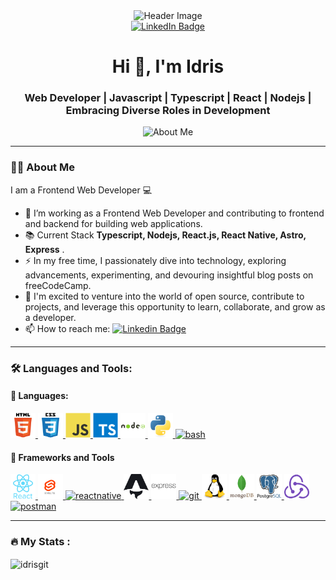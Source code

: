 <div  id="header" align="center">
  <img src='https://media.giphy.com/media/jdPMeyv9rn0hZHh8n9/giphy.gif' width="100" alt='Header Image' />
  <div id="badges">
  <a href='https://www.linkedin.com/in/idris-gadi/'>
  <img src="https://img.shields.io/badge/LinkedIn-blue?style=for-the-badge&logo=linkedin&logoColor=white" alt="LinkedIn Badge"/>
  </a>
</div>
</div>

<h1 align="center">Hi 👋, I'm Idris</h1>
<h3 align="center">Web Developer | Javascript | Typescript | React | Nodejs | Embracing Diverse Roles in Development </h3>

<div align="center">
  <img src="https://media.giphy.com/media/Y4ak9Ki2GZCbJxAnJD/giphy.gif" width="600" height="300" alt='About Me' />
</div>

---

### :man_technologist: About Me

I am a Frontend Web Developer :computer:

- :telescope: I’m working as a Frontend Web Developer and contributing to frontend and backend for building web applications.
- :books: Current Stack **Typescript, Nodejs, React.js, React Native, Astro, Express** .
- :zap: In my free time, I passionately dive into technology, exploring advancements, experimenting, and devouring insightful blog posts on freeCodeCamp.
- :rocket: I'm excited to venture into the world of open source, contribute to projects, and leverage this opportunity to learn, collaborate, and grow as a developer.
- :mailbox: How to reach me: [![Linkedin Badge](https://img.shields.io/badge/-Idris%20Gadi-blue?style=flat&logo=Linkedin&logoColor=white)](https://www.linkedin.com/in/idris-gadi)

---

### :hammer_and_wrench: Languages and Tools:
#### :bookmark_tabs: Languages:
<p align="left">
<a href="https://www.w3.org/html/" target="_blank" rel="noreferrer"> <img src="https://raw.githubusercontent.com/devicons/devicon/master/icons/html5/html5-original-wordmark.svg" alt="html5" width="40" height="40"/> </a> 
<a href="https://www.w3schools.com/css/" target="_blank" rel="noreferrer"> <img src="https://raw.githubusercontent.com/devicons/devicon/master/icons/css3/css3-original-wordmark.svg" alt="css3" width="40" height="40"/> </a> 
<a href="https://developer.mozilla.org/en-US/docs/Web/JavaScript" target="_blank" rel="noreferrer"> <img src="https://raw.githubusercontent.com/devicons/devicon/master/icons/javascript/javascript-original.svg" alt="javascript" width="40" height="40"/> </a>
<a href="https://www.typescriptlang.org/" target="_blank" rel="noreferrer"> <img src="https://raw.githubusercontent.com/devicons/devicon/master/icons/typescript/typescript-original.svg" alt="typescript" width="40" height="40"/> </a>
<a href="https://nodejs.org" target="_blank" rel="noreferrer"> <img src="https://raw.githubusercontent.com/devicons/devicon/master/icons/nodejs/nodejs-original-wordmark.svg" alt="nodejs" width="40" height="40"/> </a>
<a href="https://www.python.org" target="_blank" rel="noreferrer"> <img src="https://raw.githubusercontent.com/devicons/devicon/master/icons/python/python-original.svg" alt="python" width="40" height="40"/> </a> 
<a href="https://www.gnu.org/software/bash/" target="_blank" rel="noreferrer"> <img src="https://www.vectorlogo.zone/logos/gnu_bash/gnu_bash-icon.svg" alt="bash" width="40" height="40"/> </a>
</p>

#### :toolbox: Frameworks and Tools
<p align="left">  
<a href="https://react.dev/" target="_blank" rel="noreferrer"> <img src="https://raw.githubusercontent.com/devicons/devicon/master/icons/react/react-original-wordmark.svg" alt="react" width="40" height="40"/> </a>
<a href="https://svelte.dev/" target="_blank" rel="noreferrer"> <img src="https://raw.githubusercontent.com/devicons/devicon/master/icons/svelte/svelte-original-wordmark.svg" alt="svelte" width="40" height="40"/> </a>
<a href="https://reactnative.dev/" target="_blank" rel="noreferrer"> <img src="https://reactnative.dev/img/header_logo.svg" alt="reactnative" width="40" height="40"/> </a>
<a href="https://astro.build/" target="_blank" rel="noreferrer"> <img src="./readme_assests/astro.png" alt="astro" width="40" height="40"/> </a>  
<a href="https://expressjs.com" target="_blank" rel="noreferrer"> <img src="https://raw.githubusercontent.com/devicons/devicon/master/icons/express/express-original-wordmark.svg" alt="express" width="40" height="40"/> </a> 
<a href="https://git-scm.com/" target="_blank" rel="noreferrer"> <img src="https://www.vectorlogo.zone/logos/git-scm/git-scm-icon.svg" alt="git" width="40" height="40"/> </a>
<a href="https://www.linux.org/" target="_blank" rel="noreferrer"> <img src="https://raw.githubusercontent.com/devicons/devicon/master/icons/linux/linux-original.svg" alt="linux" width="40" height="40"/> </a> 
<a href="https://www.mongodb.com/" target="_blank" rel="noreferrer"> <img src="https://raw.githubusercontent.com/devicons/devicon/master/icons/mongodb/mongodb-original-wordmark.svg" alt="mongodb" width="40" height="40"/> </a> 
<a href="https://www.postgresql.org" target="_blank" rel="noreferrer"> <img src="https://raw.githubusercontent.com/devicons/devicon/master/icons/postgresql/postgresql-original-wordmark.svg" alt="postgresql" width="40" height="40"/> </a>
<a href="https://redux.js.org" target="_blank" rel="noreferrer"> <img src="https://raw.githubusercontent.com/devicons/devicon/master/icons/redux/redux-original.svg" alt="redux" width="40" height="40"/> </a> 
<a href="https://postman.com" target="_blank" rel="noreferrer"> <img src="https://www.vectorlogo.zone/logos/getpostman/getpostman-icon.svg" alt="postman" width="40" height="40"/> </a>
</p>

---

### :fire: My Stats :

<p><img align="center" src="https://github-readme-stats.vercel.app/api/top-langs?username=idrisgit&show_icons=true&locale=en&layout=compact" alt="idrisgit" /></p>
